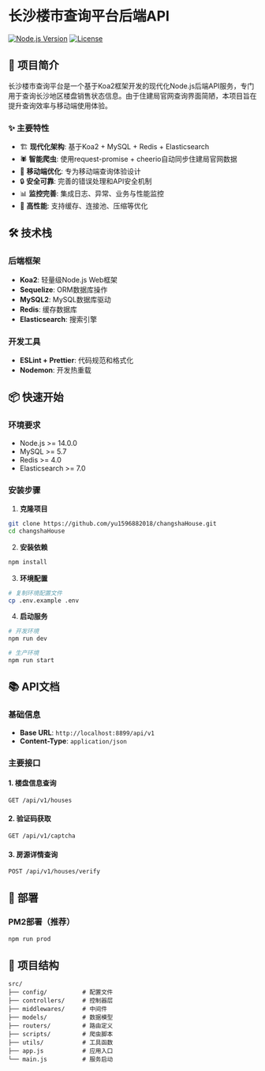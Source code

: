 # 长沙楼市查询平台后端API

[![Node.js Version](https://img.shields.io/badge/node-%3E%3D14.0.0-brightgreen.svg)](https://nodejs.org/)
[![License](https://img.shields.io/badge/license-MIT-blue.svg)](LICENSE)

## 📖 项目简介

长沙楼市查询平台是一个基于Koa2框架开发的现代化Node.js后端API服务，专门用于查询长沙地区楼盘销售状态信息。由于住建局官网查询界面简陋，本项目旨在提升查询效率与移动端使用体验。

### ✨ 主要特性

- 🏗️ **现代化架构**: 基于Koa2 + MySQL + Redis + Elasticsearch
- 🕷️ **智能爬虫**: 使用request-promise + cheerio自动同步住建局官网数据
- 📱 **移动端优化**: 专为移动端查询体验设计
- 🔒 **安全可靠**: 完善的错误处理和API安全机制
- 📊 **监控完善**: 集成日志、异常、业务与性能监控
- 🚀 **高性能**: 支持缓存、连接池、压缩等优化

## 🛠️ 技术栈

### 后端框架
- **Koa2**: 轻量级Node.js Web框架
- **Sequelize**: ORM数据库操作
- **MySQL2**: MySQL数据库驱动
- **Redis**: 缓存数据库
- **Elasticsearch**: 搜索引擎

### 开发工具
- **ESLint + Prettier**: 代码规范和格式化
- **Nodemon**: 开发热重载

## 📦 快速开始

### 环境要求

- Node.js >= 14.0.0
- MySQL >= 5.7
- Redis >= 4.0
- Elasticsearch >= 7.0

### 安装步骤

1. **克隆项目**
```bash
git clone https://github.com/yu1596882018/changshaHouse.git
cd changshaHouse
```

2. **安装依赖**
```bash
npm install
```

3. **环境配置**
```bash
# 复制环境配置文件
cp .env.example .env
```

4. **启动服务**
```bash
# 开发环境
npm run dev

# 生产环境
npm run start
```

## 📚 API文档

### 基础信息

- **Base URL**: `http://localhost:8899/api/v1`
- **Content-Type**: `application/json`

### 主要接口

#### 1. 楼盘信息查询
```http
GET /api/v1/houses
```

#### 2. 验证码获取
```http
GET /api/v1/captcha
```

#### 3. 房源详情查询
```http
POST /api/v1/houses/verify
```

## 🚀 部署

### PM2部署（推荐）
```bash
npm run prod
```

## 📁 项目结构

```
src/
├── config/          # 配置文件
├── controllers/     # 控制器层
├── middlewares/     # 中间件
├── models/          # 数据模型
├── routers/         # 路由定义
├── scripts/         # 爬虫脚本
├── utils/           # 工具函数
├── app.js           # 应用入口
└── main.js          # 服务启动
```